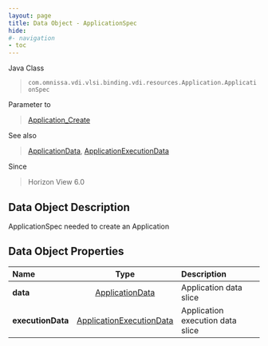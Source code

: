 ```yaml
---
layout: page
title: Data Object - ApplicationSpec
hide:
#- navigation
- toc
---
```






Java Class
> `com.omnissa.vdi.vlsi.binding.vdi.resources.Application.ApplicationSpec`

Parameter to
> [Application_Create](vdi.resources.Application.md#create)

See also
> [ApplicationData](vdi.resources.Application.ApplicationData.md), [ApplicationExecutionData](vdi.resources.Application.ApplicationExecutionData.md)

Since
> Horizon View 6.0


## Data Object Description

ApplicationSpec needed to create an Application

## Data Object Properties

 Name | Type | Description
:---|:---:|:---
**data**| [ApplicationData](vdi.resources.Application.ApplicationData.md)|  Application data slice
**executionData**| [ApplicationExecutionData](vdi.resources.Application.ApplicationExecutionData.md)|  Application execution data slice


 
